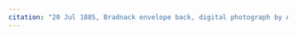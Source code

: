 ```yaml
---
citation: "20 Jul 1885, Bradnack envelope back, digital photograph by Annie Doubleday published here with permission, personal correspondence 06 Feb 2023."
---
```



